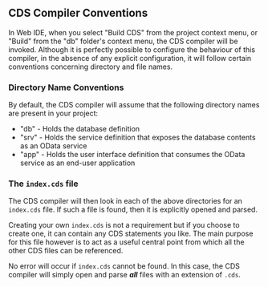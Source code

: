 ## CDS Compiler Conventions

In Web IDE, when you select "Build CDS" from the project context menu, or "Build" from the "db" folder's context menu, the CDS compiler will be invoked.  Although it is perfectly possible to configure the behaviour of this compiler, in the absence of any explicit configuration, it will follow certain conventions concerning directory and file names.

### Directory Name Conventions
By default, the CDS compiler will assume that the following directory names are present in your project:
  * "db"  - Holds the database definition
  * "srv" - Holds the service definition that exposes the database contents as an OData service 
  * "app" - Holds the user interface definition that consumes the OData service as an end-user application

### The `index.cds` file
The CDS compiler will then look in each of the above directories for an `index.cds` file.  If such a file is found, then it is explicitly opened and parsed.

Creating your own `index.cds` is not a requirement but if you choose to create one, it can contain any CDS statements you like.  The main purpose for this file however is to act as a useful central point from which all the other CDS files can be referenced.

No error will occur if `index.cds` cannot be found.  In this case, the CDS compiler will simply open and parse ***all*** files with an extension of `.cds`.

